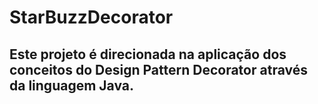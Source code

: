# StarBuzzDecorator

## Este projeto é direcionada na aplicação dos conceitos do Design Pattern Decorator através da linguagem Java.
